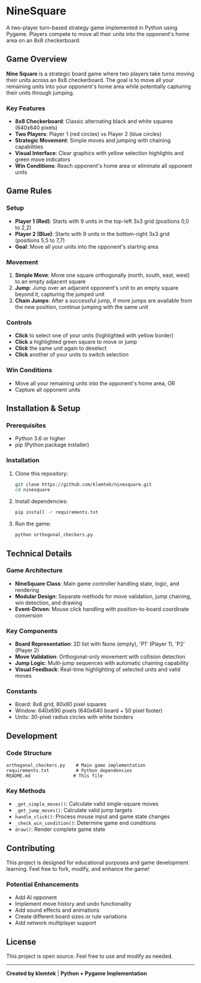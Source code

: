 # NineSquare

A two-player turn-based strategy game implemented in Python using Pygame. Players compete to move all their units into the opponent's home area on an 8x8 checkerboard.

## Game Overview

**Nine Square** is a strategic board game where two players take turns moving their units across an 8x8 checkerboard. The goal is to move all your remaining units into your opponent's home area while potentially capturing their units through jumping.

### Key Features

- **8x8 Checkerboard**: Classic alternating black and white squares (640x640 pixels)
- **Two Players**: Player 1 (red circles) vs Player 2 (blue circles)
- **Strategic Movement**: Simple moves and jumping with chaining capabilities
- **Visual Interface**: Clear graphics with yellow selection highlights and green move indicators
- **Win Conditions**: Reach opponent's home area or eliminate all opponent units

## Game Rules

### Setup
- **Player 1 (Red)**: Starts with 9 units in the top-left 3x3 grid (positions 0,0 to 2,2)
- **Player 2 (Blue)**: Starts with 9 units in the bottom-right 3x3 grid (positions 5,5 to 7,7)
- **Goal**: Move all your units into the opponent's starting area

### Movement
1. **Simple Move**: Move one square orthogonally (north, south, east, west) to an empty adjacent square
2. **Jump**: Jump over an adjacent opponent's unit to an empty square beyond it, capturing the jumped unit
3. **Chain Jumps**: After a successful jump, if more jumps are available from the new position, continue jumping with the same unit

### Controls
- **Click** to select one of your units (highlighted with yellow border)
- **Click** a highlighted green square to move or jump
- **Click** the same unit again to deselect
- **Click** another of your units to switch selection

### Win Conditions
- Move all your remaining units into the opponent's home area, OR
- Capture all opponent units

## Installation & Setup

### Prerequisites
- Python 3.6 or higher
- pip (Python package installer)

### Installation
1. Clone this repository:
   ```bash
   git clone https://github.com/klemtek/ninesquare.git
   cd ninesquare
   ```

2. Install dependencies:
   ```bash
   pip install -r requirements.txt
   ```

3. Run the game:
   ```bash
   python orthogonal_checkers.py
   ```

## Technical Details

### Game Architecture
- **NineSquare Class**: Main game controller handling state, logic, and rendering
- **Modular Design**: Separate methods for move validation, jump chaining, win detection, and drawing
- **Event-Driven**: Mouse click handling with position-to-board coordinate conversion

### Key Components
- **Board Representation**: 2D list with None (empty), 'P1' (Player 1), 'P2' (Player 2)
- **Move Validation**: Orthogonal-only movement with collision detection
- **Jump Logic**: Multi-jump sequences with automatic chaining capability
- **Visual Feedback**: Real-time highlighting of selected units and valid moves

### Constants
- Board: 8x8 grid, 80x80 pixel squares
- Window: 640x690 pixels (640x640 board + 50 pixel footer)
- Units: 30-pixel radius circles with white borders

## Development

### Code Structure
```
orthogonal_checkers.py    # Main game implementation
requirements.txt          # Python dependencies
README.md                # This file
```

### Key Methods
- `_get_simple_moves()`: Calculate valid single-square moves
- `_get_jump_moves()`: Calculate valid jump targets
- `handle_click()`: Process mouse input and game state changes
- `_check_win_condition()`: Determine game end conditions
- `draw()`: Render complete game state

## Contributing

This project is designed for educational purposes and game development learning. Feel free to fork, modify, and enhance the game!

### Potential Enhancements
- Add AI opponent
- Implement move history and undo functionality
- Add sound effects and animations
- Create different board sizes or rule variations
- Add network multiplayer support

## License

This project is open source. Feel free to use and modify as needed.

---

**Created by klemtek** | **Python + Pygame Implementation** 